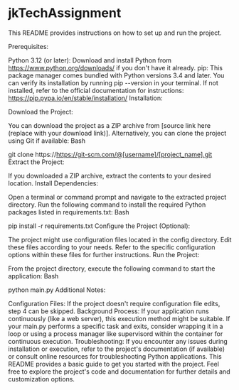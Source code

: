 # jkTechAssignment
 
This README provides instructions on how to set up and run the project.

Prerequisites:

Python 3.12 (or later): Download and install Python from https://www.python.org/downloads/ if you don't have it already.
pip: This package manager comes bundled with Python versions 3.4 and later. You can verify its installation by running pip --version in your terminal. If not installed, refer to the official documentation for instructions: https://pip.pypa.io/en/stable/installation/
Installation:

Download the Project:

You can download the project as a ZIP archive from [source link here (replace with your download link)].
Alternatively, you can clone the project using Git if available:
Bash

git clone https://https://git-scm.com/@[username]/[project_name].git
Extract the Project:

If you downloaded a ZIP archive, extract the contents to your desired location.
Install Dependencies:

Open a terminal or command prompt and navigate to the extracted project directory.
Run the following command to install the required Python packages listed in requirements.txt:
Bash

pip install -r requirements.txt
Configure the Project (Optional):

The project might use configuration files located in the config directory. Edit these files according to your needs. Refer to the specific configuration options within these files for further instructions.
Run the Project:

From the project directory, execute the following command to start the application:
Bash

python main.py
Additional Notes:

Configuration Files: If the project doesn't require configuration file edits, step 4 can be skipped.
Background Process: If your application runs continuously (like a web server), this execution method might be suitable. If your main.py performs a specific task and exits, consider wrapping it in a loop or using a process manager like supervisord within the container for continuous execution.
Troubleshooting: If you encounter any issues during installation or execution, refer to the project's documentation (if available) or consult online resources for troubleshooting Python applications.
This README provides a basic guide to get you started with the project. Feel free to explore the project's code and documentation for further details and customization options.